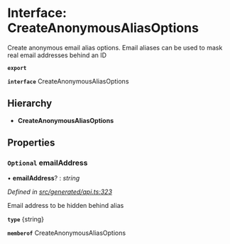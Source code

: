 # Interface: CreateAnonymousAliasOptions

Create anonymous email alias options. Email aliases can be used to mask real email addresses behind an ID

**`export`** 

**`interface`** CreateAnonymousAliasOptions

## Hierarchy

* **CreateAnonymousAliasOptions**

## Properties

### `Optional` emailAddress

• **emailAddress**? : *string*

*Defined in [src/generated/api.ts:323](https://github.com/mailslurp/mailslurp-client-ts-js/blob/507ad2d/src/generated/api.ts#L323)*

Email address to be hidden behind alias

**`type`** {string}

**`memberof`** CreateAnonymousAliasOptions
